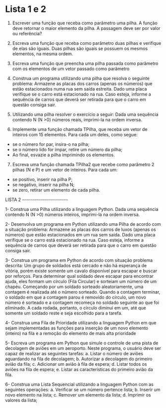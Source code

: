 # Lista 1 e 2
1) Escrever uma função que receba como parâmetro uma pilha.
A função deve retornar o maior elemento da pilha. A passagem deve
ser por valor ou referência?

2) Escreva uma função que receba como parâmetro duas pilhas e
verifique de elas são iguais. Duas pilhas são iguais se possuem os
mesmos elementos, na mesma ordem.

3) Escreva uma função que preencha uma pilha passada como
parâmetro com os elementos de um vetor passado como parâmetro

4) Construa um programa utilizando uma pilha que resolva o seguinte
problema:
Armazene as placas dos carros (apenas os números) que estão
estacionados numa rua sem saída estreita. Dado uma placa verifique
se o carro está estacionado na rua. Caso esteja, informe a sequência
de carros que deverá ser retirada para que o carro em questão
consiga sair.

5) Utilizando uma pilha resolver o exercício a seguir:
Dada uma sequência contendo N (N &gt;0) números reais, imprimi-la na
ordem inversa.

6) Implemente uma função chamada TPilha, que receba um vetor de
inteiros com 15 elementos. Para cada um deles, como segue:
- se o número for par, insira-o na pilha;
- se o número lido for ímpar, retire um número da pilha;
- Ao final, esvazie a pilha imprimindo os elementos.

7) Escreva uma função chamada TPilha2 que recebe como parâmetro 2
pilhas (N e P) e um vetor de inteiros. Para cada um:
- se positivo, inserir na pilha P;
- se negativo, inserir na pilha N;
- se zero, retirar um elemento de cada pilha.

LISTA 2 -----------------------

1- Construa uma Pilha utilizando a linguagem Python. Dada uma sequência contendo N (N
&gt;0) números inteiros, imprimi-la na ordem inversa.

2- Desenvolva um programa em Python utilizando uma Pilha de acordo com a situação
problema: Armazene as placas dos carros de luxos (apenas os números) que estão
estacionados em um rua sem saída. Dado uma placa verifique se o carro está estacionado
na rua. Caso esteja, informe a sequência de carros que deverá ser retirada para que o
carro em questão consiga sair.

3- Construa um programa em Python de acordo com situação problema descrita: Um grupo
de soldados está cercado e não há esperança de vitória, porém existe somente um cavalo
disponível para escapar e buscar por reforços. Para determinar qual soldado deve escapar
para encontrar ajuda, eles formam um círculo (Fila Circular) e sorteiam um número de um
chapéu. Começando por um soldado sorteado aleatoriamente, uma contagem é realizada
até o número sorteado. Quando a contagem terminar, o soldado em que a contagem
parou é removido do círculo, um novo número é sorteado e a contagem recomeça no
soldado seguinte ao que foi eliminado. A cada rodada, portanto, o círculo diminui em um,
até que somente um soldado reste e seja escolhido para a tarefa.

4- Construa uma Fila de Prioridade utilizando a linguagem Python em que sejam
implementadas as funções para inserção de um novo elemento (inteiro) na fila e a
remoção do elemento de mais alta prioridade

5- Escreva um programa em Python que simule o controle de uma pista de decolagem de
aviões em um aeroporto. Neste programa, o usuário deve ser capaz de realizar as
seguintes tarefas:
a. Listar o número de aviões aguardando na fila de decolagem;
b. Autorizar a decolagem do primeiro avião da fila;
c. Adicionar um avião à fila de espera;
d. Listar todos os aviões na fila de espera;
e. Listar as características do primeiro avião da fila.

6- Construa uma Lista Sequencial utilizando a linguagem Python com as seguintes operações:
a. Verificar se um número pertence lista;
b. Inserir um novo elemento na lista;
c. Remover um elemento da lista;
d. Imprimir os valores da lista;
